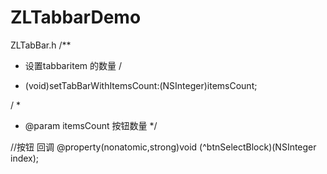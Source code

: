 # ZLTabbarDemo
ZLTabBar.h
/**
 *  设置tabbaritem 的数量
/
- (void)setTabBarWithItemsCount:(NSInteger)itemsCount;

/
 *
 *  @param itemsCount 按钮数量
 */

//按钮 回调
@property(nonatomic,strong)void (^btnSelectBlock)(NSInteger index);
